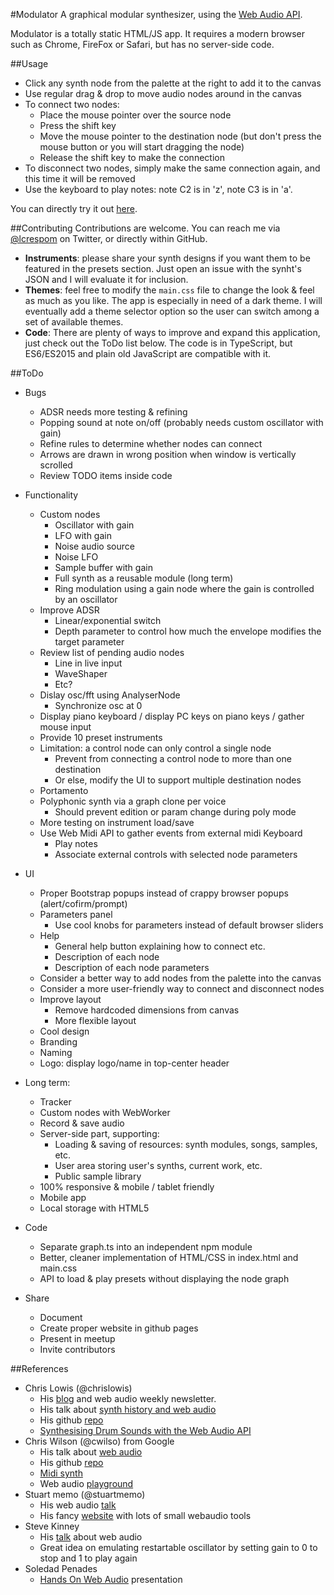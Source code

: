 #Modulator
A graphical modular synthesizer, using the
[Web Audio API](https://developer.mozilla.org/en-US/docs/Web/API/Web_Audio_API).

Modulator is a totally static HTML/JS app. It requires a modern browser such as Chrome,
FireFox or Safari, but has no server-side code.

##Usage
- Click any synth node from the palette at the right to add it to the canvas
- Use regular drag & drop to move audio nodes around in the canvas
- To connect two nodes:
	- Place the mouse pointer over the source node
	- Press the shift key
	- Move the mouse pointer to the destination node
		(but don't press the mouse button or you will start dragging the node)
	- Release the shift key to make the connection
- To disconnect two nodes, simply make the same connection again,
	and this time it will be removed
- Use the keyboard to play notes: note C2 is in 'z', note C3 is in 'a'.

You can directly try it out [here](//lcrespom.github.io/synth).

##Contributing
Contributions are welcome. You can reach me via [@lcrespom](https://twitter.com/lcrespom)
on Twitter, or directly within GitHub.

- **Instruments**: please share your synth designs if you want them to be featured
	in the presets section. Just open an issue with the synht's JSON and I will
	evaluate it for inclusion.
- **Themes**: feel free to modify the `main.css` file to change the look & feel as
	much as you like. The app is especially in need of a dark theme. I will
	eventually add a theme selector option so the user can switch among a set of
	available themes.
- **Code**: There are plenty of ways to improve and expand this application,
	just check out the ToDo list below. The code is in TypeScript, but ES6/ES2015 and
	plain old JavaScript are compatible with it.

##ToDo
- Bugs
	- ADSR needs more testing & refining
	- Popping sound at note on/off (probably needs custom oscillator with gain)
	- Refine rules to determine whether nodes can connect
	- Arrows are drawn in wrong position when window is vertically scrolled
	- Review TODO items inside code

- Functionality
	- Custom nodes
		- Oscillator with gain
		- LFO with gain
		- Noise audio source
		- Noise LFO
		- Sample buffer with gain
		- Full synth as a reusable module (long term)
		- Ring modulation using a gain node where the gain is controlled by an oscillator
	- Improve ADSR
		- Linear/exponential switch
		- Depth parameter to control how much the envelope modifies the target parameter
	- Review list of pending audio nodes
		- Line in live input
		- WaveShaper
		- Etc?
	- Dislay osc/fft using AnalyserNode
		- Synchronize osc at 0
	- Display piano keyboard / display PC keys on piano keys / gather mouse input
	- Provide 10 preset instruments
	- Limitation: a control node can only control a single node
		- Prevent from connecting a control node to more than one destination
		- Or else, modify the UI to support multiple destination nodes
	- Portamento
	- Polyphonic synth via a graph clone per voice
		- Should prevent edition or param change during poly mode
	- More testing on instrument load/save
	- Use Web Midi API to gather events from external midi Keyboard
		- Play notes
		- Associate external controls with selected node parameters

- UI
	- Proper Bootstrap popups instead of crappy browser popups (alert/cofirm/prompt)
	- Parameters panel
		- Use cool knobs for parameters instead of default browser sliders
	- Help
		- General help button explaining how to connect etc.
		- Description of each node
		- Description of each node parameters
	- Consider a better way to add nodes from the palette into the canvas
	- Consider a more user-friendly way to connect and disconnect nodes
	- Improve layout
		- Remove hardcoded dimensions from canvas
		- More flexible layout
	- Cool design
	- Branding
	- Naming
	- Logo: display logo/name in top-center header

- Long term:
	- Tracker
	- Custom nodes with WebWorker
	- Record & save audio
	- Server-side part, supporting:
		- Loading & saving of resources: synth modules, songs, samples, etc.
		- User area storing user's synths, current work, etc.
		- Public sample library
	- 100% responsive & mobile / tablet friendly
	- Mobile app
	- Local storage with HTML5

- Code
	- Separate graph.ts into an independent npm module
	- Better, cleaner implementation of HTML/CSS in index.html and main.css
	- API to load & play presets without displaying the node graph

- Share
	- Document
	- Create proper website in github pages
	- Present in meetup
	- Invite contributors

##References
- Chris Lowis (@chrislowis)
	- His [blog](http://blog.chrislowis.co.uk/) and web audio weekly newsletter.
	- His talk about [synth history and web audio](http://blog.chrislowis.co.uk/2015/06/26/a-brief-history-of-synthesis.html)
	- His github [repo](https://github.com/chrislo)
	- [Synthesising Drum Sounds with the Web Audio API](https://dev.opera.com/articles/drum-sounds-webaudio/)
-  Chris Wilson (@cwilso) from Google
	- His talk about [web audio](https://www.youtube.com/watch?v=wZrNI-86zYI&list=FLztHRYsgsJ4s2_qfg91iW1Q&index=1)
	- His github [repo](https://github.com/cwilso)
	- [Midi synth](https://webaudiodemos.appspot.com/midi-synth/index.html)
	- Web audio [playground](http://webaudioplayground.appspot.com/)
- Stuart memo (@stuartmemo)
	- His web audio [talk](https://www.youtube.com/watch?v=PN8Eg1K9xjE)
	- His fancy [website](http://stuartmemo.com/) with lots of small webaudio tools
- Steve Kinney
	- His [talk](https://www.youtube.com/watch?v=56spBAgOYfg) about web audio
	- Great idea on emulating restartable oscillator by setting gain to 0 to stop and 1 to
		play again
- Soledad Penades
	- [Hands On Web Audio](http://soledadpenades.com/files/t/2015_howa/#0) presentation
